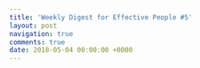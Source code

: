 ```yaml
---
title: 'Weekly Digest for Effective People #5'
layout: post
navigation: true
comments: true
date: 2018-05-04 00:00:00 +0000
---
```

